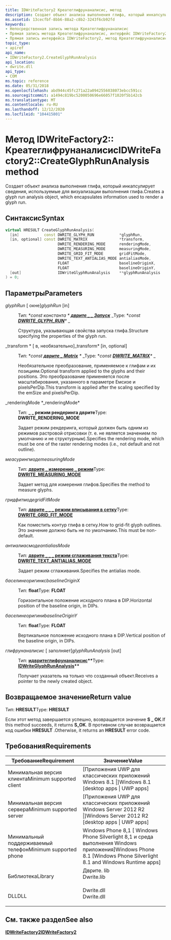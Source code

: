 ```yaml
---
title: IDWriteFactory2 Креатеглифрунаналисис, метод
description: Создает объект анализа выполнения глифа, который инкапсулирует сведения, используемые для визуализации выполнения глифа.
ms.assetid: 13cecfbf-8bb6-88a2-c8b2-3243f6cb92fd
keywords:
- Непосредственная запись метода Креатеглифрунаналисис
- Прямая запись метода Креатеглифрунаналисис, интерфейс IDWriteFactory2
- Прямая запись интерфейса IDWriteFactory2, метод Креатеглифрунаналисис
topic_type:
- apiref
api_name:
- IDWriteFactory2.CreateGlyphRunAnalysis
api_location:
- dwrite.dll
api_type:
- COM
ms.topic: reference
ms.date: 05/31/2018
ms.openlocfilehash: abd944c45fc271a22a0942556038073ebcc591cc
ms.sourcegitcommit: a1494c819bc5200050696e66057f1020f5b142cb
ms.translationtype: MT
ms.contentlocale: ru-RU
ms.lasthandoff: 12/12/2020
ms.locfileid: "104415801"
---
```

# <a name="idwritefactory2createglyphrunanalysis-method"></a><span data-ttu-id="9a340-106">Метод IDWriteFactory2:: Креатеглифрунаналисис</span><span class="sxs-lookup"><span data-stu-id="9a340-106">IDWriteFactory2::CreateGlyphRunAnalysis method</span></span>

<span data-ttu-id="9a340-107">Создает объект анализа выполнения глифа, который инкапсулирует сведения, используемые для визуализации выполнения глифа.</span><span class="sxs-lookup"><span data-stu-id="9a340-107">Creates a glyph run analysis object, which encapsulates information used to render a glyph run.</span></span>

## <a name="syntax"></a><span data-ttu-id="9a340-108">Синтаксис</span><span class="sxs-lookup"><span data-stu-id="9a340-108">Syntax</span></span>


```C++
virtual HRESULT CreateGlyphRunAnalysis(
  [in]           const DWRITE_GLYPH_RUN           *glyphRun,
  [in, optional] const DWRITE_MATRIX              *transform,
                       DWRITE_RENDERING_MODE      renderingMode,
                       DWRITE_MEASURING_MODE      measuringMode,
                       DWRITE_GRID_FIT_MODE       gridFitMode,
                       DWRITE_TEXT_ANTIALIAS_MODE antialiasMode,
                       FLOAT                      baselineOriginX,
                       FLOAT                      baselineOriginY,
  [out]                IDWriteGlyphRunAnalysis    **glyphRunAnalysis
) = 0;
```



## <a name="parameters"></a><span data-ttu-id="9a340-109">Параметры</span><span class="sxs-lookup"><span data-stu-id="9a340-109">Parameters</span></span>

<dl> <dt>

<span data-ttu-id="9a340-110">*glyphRun* \[ окне\]</span><span class="sxs-lookup"><span data-stu-id="9a340-110">*glyphRun* \[in\]</span></span>
</dt> <dd>

<span data-ttu-id="9a340-111">Тип: \**const константа \* [**дврите \_ \_ Запуск**](/windows/win32/api/dwrite/ns-dwrite-dwrite_glyph_run)* _</span><span class="sxs-lookup"><span data-stu-id="9a340-111">Type: \**const [**DWRITE\_GLYPH\_RUN**](/windows/win32/api/dwrite/ns-dwrite-dwrite_glyph_run)\** _</span></span>

<span data-ttu-id="9a340-112">Структура, указывающая свойства запуска глифа.</span><span class="sxs-lookup"><span data-stu-id="9a340-112">Structure specifying the properties of the glyph run.</span></span>

</dd> <dt>

<span data-ttu-id="9a340-113">_transform \* \[ в, необязательно\]</span><span class="sxs-lookup"><span data-stu-id="9a340-113">_transform\* \[in, optional\]</span></span>
</dt> <dd>

<span data-ttu-id="9a340-114">Тип: \**const [**дврите \_ Matrix**](/windows/win32/api/dwrite/ns-dwrite-dwrite_matrix) \** _</span><span class="sxs-lookup"><span data-stu-id="9a340-114">Type: \**const [**DWRITE\_MATRIX**](/windows/win32/api/dwrite/ns-dwrite-dwrite_matrix)\** _</span></span>

<span data-ttu-id="9a340-115">Необязательное преобразование, применяемое к глифам и их позициям.</span><span class="sxs-lookup"><span data-stu-id="9a340-115">Optional transform applied to the glyphs and their positions.</span></span> <span data-ttu-id="9a340-116">Это преобразование применяется после масштабирования, указанного в параметре Емсизе и pixelsPerDip.</span><span class="sxs-lookup"><span data-stu-id="9a340-116">This transform is applied after the scaling specified by the emSize and pixelsPerDip.</span></span>

</dd> <dt>

<span data-ttu-id="9a340-117">_renderingMode \*</span><span class="sxs-lookup"><span data-stu-id="9a340-117">_renderingMode\*</span></span> 
</dt> <dd>

<span data-ttu-id="9a340-118">Тип: **\_ \_ режим рендеринга дврите**</span><span class="sxs-lookup"><span data-stu-id="9a340-118">Type: **DWRITE\_RENDERING\_MODE**</span></span>

<span data-ttu-id="9a340-119">Задает режим рендеринга, который должен быть одним из режимов растровой отрисовки (т. е. не является значением по умолчанию и не структурным).</span><span class="sxs-lookup"><span data-stu-id="9a340-119">Specifies the rendering mode, which must be one of the raster rendering modes (i.e., not default and not outline).</span></span>

</dd> <dt>

<span data-ttu-id="9a340-120">*меасурингмоде*</span><span class="sxs-lookup"><span data-stu-id="9a340-120">*measuringMode*</span></span> 
</dt> <dd>

<span data-ttu-id="9a340-121">Тип: **[ **дврите \_ измерение \_ режим**](/windows/win32/api/dcommon/ne-dcommon-dwrite_measuring_mode)**</span><span class="sxs-lookup"><span data-stu-id="9a340-121">Type: **[**DWRITE\_MEASURING\_MODE**](/windows/win32/api/dcommon/ne-dcommon-dwrite_measuring_mode)**</span></span>

<span data-ttu-id="9a340-122">Задает метод для измерения глифов.</span><span class="sxs-lookup"><span data-stu-id="9a340-122">Specifies the method to measure glyphs.</span></span>

</dd> <dt>

<span data-ttu-id="9a340-123">*гридфитмоде*</span><span class="sxs-lookup"><span data-stu-id="9a340-123">*gridFitMode*</span></span> 
</dt> <dd>

<span data-ttu-id="9a340-124">Тип: **[ **дврите \_ \_ \_ режим вписывания в сетку**](/windows/win32/api/dwrite_2/ne-dwrite_2-dwrite_grid_fit_mode)**</span><span class="sxs-lookup"><span data-stu-id="9a340-124">Type: **[**DWRITE\_GRID\_FIT\_MODE**](/windows/win32/api/dwrite_2/ne-dwrite_2-dwrite_grid_fit_mode)**</span></span>

<span data-ttu-id="9a340-125">Как поместить контур глифа в сетку.</span><span class="sxs-lookup"><span data-stu-id="9a340-125">How to grid-fit glyph outlines.</span></span> <span data-ttu-id="9a340-126">Это значение должно быть не по умолчанию.</span><span class="sxs-lookup"><span data-stu-id="9a340-126">This must be non-default.</span></span>

</dd> <dt>

<span data-ttu-id="9a340-127">*антиалиасмоде*</span><span class="sxs-lookup"><span data-stu-id="9a340-127">*antialiasMode*</span></span> 
</dt> <dd>

<span data-ttu-id="9a340-128">Тип: **[ **дврите \_ \_ \_ режим сглаживания текста**](/windows/win32/api/Dwrite_1/ne-dwrite_1-dwrite_text_antialias_mode)**</span><span class="sxs-lookup"><span data-stu-id="9a340-128">Type: **[**DWRITE\_TEXT\_ANTIALIAS\_MODE**](/windows/win32/api/Dwrite_1/ne-dwrite_1-dwrite_text_antialias_mode)**</span></span>

<span data-ttu-id="9a340-129">Задает режим сглаживания.</span><span class="sxs-lookup"><span data-stu-id="9a340-129">Specifies the antialias mode.</span></span>

</dd> <dt>

<span data-ttu-id="9a340-130">*баселинеоригинкс*</span><span class="sxs-lookup"><span data-stu-id="9a340-130">*baselineOriginX*</span></span> 
</dt> <dd>

<span data-ttu-id="9a340-131">Тип: **float**</span><span class="sxs-lookup"><span data-stu-id="9a340-131">Type: **FLOAT**</span></span>

<span data-ttu-id="9a340-132">Горизонтальное положение исходного плана в DIP.</span><span class="sxs-lookup"><span data-stu-id="9a340-132">Horizontal position of the baseline origin, in DIPs.</span></span>

</dd> <dt>

<span data-ttu-id="9a340-133">*баселинеоригини*</span><span class="sxs-lookup"><span data-stu-id="9a340-133">*baselineOriginY*</span></span> 
</dt> <dd>

<span data-ttu-id="9a340-134">Тип: **float**</span><span class="sxs-lookup"><span data-stu-id="9a340-134">Type: **FLOAT**</span></span>

<span data-ttu-id="9a340-135">Вертикальное положение исходного плана в DIP.</span><span class="sxs-lookup"><span data-stu-id="9a340-135">Vertical position of the baseline origin, in DIPs.</span></span>

</dd> <dt>

<span data-ttu-id="9a340-136">*глифрунаналисис* \[ заполняет\]</span><span class="sxs-lookup"><span data-stu-id="9a340-136">*glyphRunAnalysis* \[out\]</span></span>
</dt> <dd>

<span data-ttu-id="9a340-137">Тип: **[ **идвритеглифрунаналисис**](/windows/win32/api/dwrite/nn-dwrite-idwriteglyphrunanalysis)\*\***</span><span class="sxs-lookup"><span data-stu-id="9a340-137">Type: **[**IDWriteGlyphRunAnalysis**](/windows/win32/api/dwrite/nn-dwrite-idwriteglyphrunanalysis)\*\***</span></span>

<span data-ttu-id="9a340-138">Получает указатель на только что созданный объект.</span><span class="sxs-lookup"><span data-stu-id="9a340-138">Receives a pointer to the newly created object.</span></span>

</dd> </dl>

## <a name="return-value"></a><span data-ttu-id="9a340-139">Возвращаемое значение</span><span class="sxs-lookup"><span data-stu-id="9a340-139">Return value</span></span>

<span data-ttu-id="9a340-140">Тип: **HRESULT**</span><span class="sxs-lookup"><span data-stu-id="9a340-140">Type: **HRESULT**</span></span>

<span data-ttu-id="9a340-141">Если этот метод завершается успешно, возвращается значение **S \_ ОК**.</span><span class="sxs-lookup"><span data-stu-id="9a340-141">If this method succeeds, it returns **S\_OK**.</span></span> <span data-ttu-id="9a340-142">В противном случае возвращается код ошибки **HRESULT** .</span><span class="sxs-lookup"><span data-stu-id="9a340-142">Otherwise, it returns an **HRESULT** error code.</span></span>

## <a name="requirements"></a><span data-ttu-id="9a340-143">Требования</span><span class="sxs-lookup"><span data-stu-id="9a340-143">Requirements</span></span>



| <span data-ttu-id="9a340-144">Требование</span><span class="sxs-lookup"><span data-stu-id="9a340-144">Requirement</span></span> | <span data-ttu-id="9a340-145">Значение</span><span class="sxs-lookup"><span data-stu-id="9a340-145">Value</span></span> |
|-------------------------------------|-----------------------------------------------------------------------------------------|
| <span data-ttu-id="9a340-146">Минимальная версия клиента</span><span class="sxs-lookup"><span data-stu-id="9a340-146">Minimum supported client</span></span><br/> | <span data-ttu-id="9a340-147">\[Приложения UWP для классических приложений Windows 8.1 \|\]</span><span class="sxs-lookup"><span data-stu-id="9a340-147">Windows 8.1 \[desktop apps \| UWP apps\]</span></span><br/>                                     |
| <span data-ttu-id="9a340-148">Минимальная версия сервера</span><span class="sxs-lookup"><span data-stu-id="9a340-148">Minimum supported server</span></span><br/> | <span data-ttu-id="9a340-149">\[Приложения UWP для классических приложений Windows Server 2012 R2 \|\]</span><span class="sxs-lookup"><span data-stu-id="9a340-149">Windows Server 2012 R2 \[desktop apps \| UWP apps\]</span></span><br/>                          |
| <span data-ttu-id="9a340-150">Минимальный поддерживаемый телефон</span><span class="sxs-lookup"><span data-stu-id="9a340-150">Minimum supported phone</span></span><br/>  | <span data-ttu-id="9a340-151">Windows Phone 8,1 \[ Windows Phone Silverlight 8,1 и среда выполнения Windows приложения\]</span><span class="sxs-lookup"><span data-stu-id="9a340-151">Windows Phone 8.1 \[Windows Phone Silverlight 8.1 and Windows Runtime apps\]</span></span><br/> |
| <span data-ttu-id="9a340-152">Библиотека</span><span class="sxs-lookup"><span data-stu-id="9a340-152">Library</span></span><br/>                  | <dl> <span data-ttu-id="9a340-153"><dt>Дврите. lib</dt></span><span class="sxs-lookup"><span data-stu-id="9a340-153"><dt>Dwrite.lib</dt></span></span> </dl>   |
| <span data-ttu-id="9a340-154">DLL</span><span class="sxs-lookup"><span data-stu-id="9a340-154">DLL</span></span><br/>                      | <dl> <span data-ttu-id="9a340-155"><dt>Dwrite.dll</dt></span><span class="sxs-lookup"><span data-stu-id="9a340-155"><dt>Dwrite.dll</dt></span></span> </dl>   |



## <a name="see-also"></a><span data-ttu-id="9a340-156">См. также раздел</span><span class="sxs-lookup"><span data-stu-id="9a340-156">See also</span></span>

<dl> <dt>

[<span data-ttu-id="9a340-157">**IDWriteFactory2**</span><span class="sxs-lookup"><span data-stu-id="9a340-157">**IDWriteFactory2**</span></span>](idwritefactory2.md)
</dt> </dl>

 

